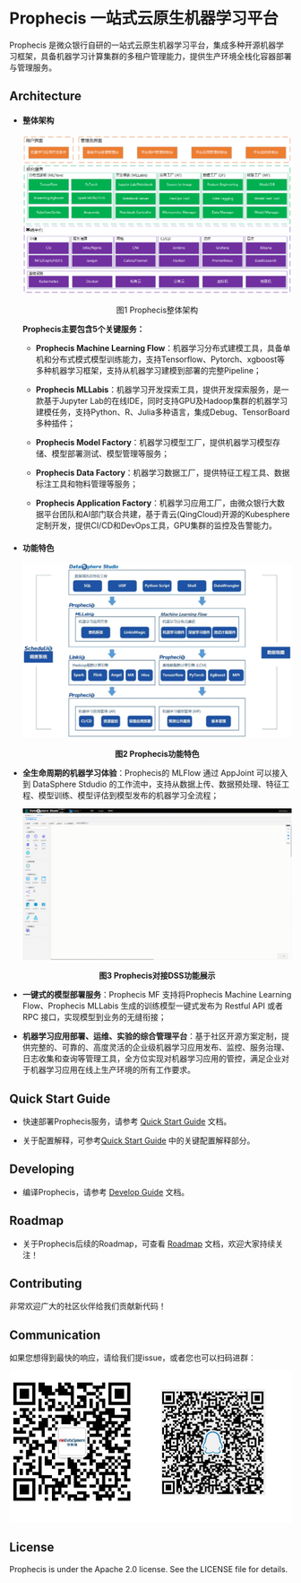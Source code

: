 # Prophecis  一站式云原生机器学习平台

Prophecis 是微众银行自研的一站式云原生机器学习平台，集成多种开源机器学习框架，具备机器学习计算集群的多租户管理能力，提供生产环境全栈化容器部署与管理服务。

## Architecture
- #### 整体架构
  ![Prophecis](https://github.com/WeBankFinTech/Prophecis/blob/master/docs/zh_CN/image/Prophecis%E6%95%B4%E4%BD%93%E6%9E%B6%E6%9E%84.png)
  <p align="center">图1 Prophecis整体架构</p>
  
  **Prophecis主要包含5个关键服务：**

  - **Prophecis Machine Learning Flow**：机器学习分布式建模工具，具备单机和分布式模式模型训练能力，支持Tensorflow、Pytorch、xgboost等多种机器学习框架，支持从机器学习建模到部署的完整Pipeline；

  - **Prophecis MLLabis**：机器学习开发探索工具，提供开发探索服务，是一款基于Jupyter Lab的在线IDE，同时支持GPU及Hadoop集群的机器学习建模任务，支持Python、R、Julia多种语言，集成Debug、TensorBoard多种插件；

  - **Prophecis Model Factory**：机器学习模型工厂，提供机器学习模型存储、模型部署测试、模型管理等服务；

  - **Prophecis Data Factory**：机器学习数据工厂，提供特征工程工具、数据标注工具和物料管理等服务；

  - **Prophecis Application Factory**：机器学习应用工厂，由微众银行大数据平台团队和AI部门联合共建，基于青云(QingCloud)开源的Kubesphere定制开发，提供CI/CD和DevOps工具，GPU集群的监控及告警能力。

- #### 功能特色

  ![Prophecis功能特色](https://github.com/WeBankFinTech/Prophecis/blob/master/docs/zh_CN/image/Prophecis%E5%8A%9F%E8%83%BD%E7%89%B9%E8%89%B23.jpg)

  **<p align="center">图2 Prophecis功能特色</p>**
- **全生命周期的机器学习体验**：Prophecis的 MLFlow 通过 AppJoint 可以接入到 DataSphere Stdudio 的工作流中，支持从数据上传、数据预处理、特征工程、模型训练、模型评估到模型发布的机器学习全流程；

  ![DSS-Prophecis](https://github.com/WeBankFinTech/Prophecis/blob/master/docs/zh_CN/image/DSS-Prophecis.gif)
   **<p align="center">图3 Prophecis对接DSS功能展示</p>**

- **一键式的模型部署服务**：Prophecis MF 支持将Prophecis Machine Learning Flow、Prophecis MLLabis 生成的训练模型一键式发布为 Restful API 或者 RPC 接口，实现模型到业务的无缝衔接；

- **机器学习应用部署、运维、实验的综合管理平台**：基于社区开源方案定制，提供完整的、可靠的、高度灵活的企业级机器学习应用发布、监控、服务治理、日志收集和查询等管理工具，全方位实现对机器学习应用的管控，满足企业对于机器学习应用在线上生产环境的所有工作要求。

## Quick Start Guide
- 快速部署Prophecis服务，请参考 [Quick Start Guide](https://github.com/WeBankFinTech/Prophecis/blob/master/docs/zh_CN/Quick%20Start%20Guide.md) 文档。

- 关于配置解释，可参考[Quick Start Guide](https://github.com/WeBankFinTech/Prophecis/blob/master/docs/zh_CN/Quick%20Start%20Guide.md) 中的关键配置解释部分。

## Developing
- 编译Prophecis，请参考 [Develop Guide](https://github.com/WeBankFinTech/Prophecis/blob/master/docs/zh_CN/Developing%20Guide.md)  文档。

## Roadmap
- 关于Prophecis后续的Roadmap，可查看 [Roadmap](https://github.com/WeBankFinTech/Prophecis/blob/master/docs/zh_CN/Roadmap.md) 文档，欢迎大家持续关注！

## Contributing

非常欢迎广大的社区伙伴给我们贡献新代码！

## Communication

如果您想得到最快的响应，请给我们提issue，或者您也可以扫码进群：

![Communication](https://github.com/WeBankFinTech/Prophecis/blob/master/docs/zh_CN/image/Communication.png)

## License
Prophecis  is under the Apache 2.0 license. See the LICENSE file for details.
